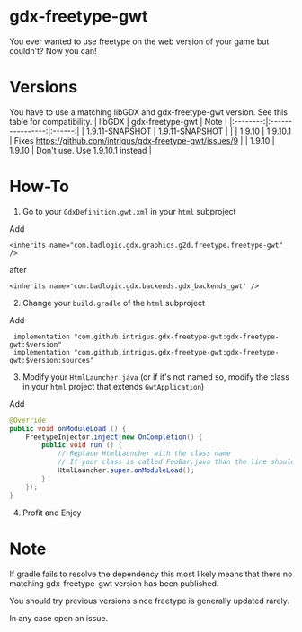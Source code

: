 # gdx-freetype-gwt

You ever wanted to use freetype on the web version of your game but couldn't? Now you can!

# Versions
You have to use a matching libGDX and gdx-freetype-gwt version.
See this table for compatibility.
| libGDX   | gdx-freetype-gwt |  Note  |
|:--------:|:----------------:|:------:|
| 1.9.11-SNAPSHOT | 1.9.11-SNAPSHOT   |    |
| 1.9.10 | 1.9.10.1 |  Fixes https://github.com/intrigus/gdx-freetype-gwt/issues/9 |
| 1.9.10 | 1.9.10 |  Don't use. Use 1.9.10.1 instead |

# How-To
1. Go to your `GdxDefinition.gwt.xml` in your `html` subproject

Add 

`<inherits name="com.badlogic.gdx.graphics.g2d.freetype.freetype-gwt" />`

after 

`<inherits name='com.badlogic.gdx.backends.gdx_backends_gwt' />`

2. Change your `build.gradle` of the `html` subproject

Add 
````
 implementation "com.github.intrigus.gdx-freetype-gwt:gdx-freetype-gwt:$version"
 implementation "com.github.intrigus.gdx-freetype-gwt:gdx-freetype-gwt:$version:sources"
````

3. Modify your `HtmlLauncher.java` (or if it's not named so, modify the class in your `html` project that extends `GwtApplication`)

Add
````java
@Override
public void onModuleLoad () {
	FreetypeInjector.inject(new OnCompletion() {
		public void run () {
			// Replace HtmlLauncher with the class name
			// If your class is called FooBar.java than the line should be FooBar.super.onModuleLoad();
			HtmlLauncher.super.onModuleLoad();
		}
	});
}
````

4. Profit and Enjoy

# Note
If gradle fails to resolve the dependency this most likely means that there no matching gdx-freetype-gwt version has been published.

You should try previous versions since freetype is generally updated rarely.

In any case open an issue.
